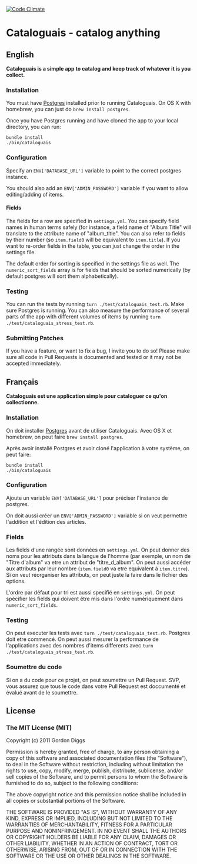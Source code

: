 [![Code Climate](https://codeclimate.com/github/GordonDiggs/cataloguais.png)](https://codeclimate.com/github/GordonDiggs/cataloguais)

# Cataloguais - catalog anything

## English
**Cataloguais is a simple app to catalog and keep track of whatever it is you collect.**

### Installation
You must have [Postgres](http://www.postgresql.org/) installed prior to running Cataloguais. On OS X with homebrew, you can just do `brew install postgres`.

Once you have Postgres running and have cloned the app to your local directory, you can run:

```
bundle install
./bin/cataloguais
```

### Configuration
Specify an `ENV['DATABASE_URL']` variable to point to the correct postgres instance.

You should also add an `ENV['ADMIN_PASSWORD']` variable if you want to allow editing/adding of items.

#### Fields
The fields for a row are specified in `settings.yml`. You can specify field names in human terms safely (for instance, a field name of "Album Title" will translate to the attribute name of "album_title". You can also refer to fields by their number (so `item.field0` will be equivalent to `item.title`). If you want to re-order fields in the table, you can just change the order in the settings file.

The default order for sorting is specified in the settings file as well. The `numeric_sort_fields` array is for fields that should be sorted numerically (by default postgres will sort them alphabetically).

### Testing
You can run the tests by running `turn ./test/cataloguais_test.rb`. Make sure Postgres is running. You can also measure the performance of several parts of the app with different volumes of items by running `turn ./test/cataloguais_stress_test.rb`.

### Submitting Patches
If you have a feature, or want to fix a bug, I invite you to do so! Please make sure all code in Pull Requests is documented and tested or it may not be accepted immediately.

## Français
**Cataloguais est une application simple pour cataloguer ce qu'on collectionne.**

### Installation
On doit installer [Postgres](http://www.postgresql.org/) avant de utiliser Cataloguais. Avec OS X et homebrew, on peut faire `brew install postgres`.

Après avoir installé Postgres et avoir cloné l'application à votre système, on peut faire:

```
bundle install
./bin/cataloguais
```

### Configuration
Ajoute un variable `ENV['DATABASE_URL']` pour préciser l'instance de postgres.

On doit aussi créer un `ENV['ADMIN_PASSWORD']` variable si on veut permettre l'addition et l'édition des articles.

### Fields
Les fields d'une rangée sont données en `settings.yml`. On peut donner des noms pour les attributs dans la langue de l'homme (par exemple, un nom de "Titre d'album" va etre un attribut de "titre_d_album". On peut aussi accéder aux attributs par leur nombre (`item.field0` va etre equivalent à `item.titre`). Si on veut réorganiser les attributs, on peut juste la faire dans le fichier des options.

L'ordre par défaut pour tri est aussi specifié en `settings.yml`. On peut spécifier les fields qui doivent être mis dans l'ordre numériquement dans `numeric_sort_fields`.

### Testing
On peut executer les tests avec `turn ./test/cataloguais_test.rb`. Postgres doit etre commencé. On peut aussi mesurer la performance de l'applications avec des nombres d'items differents avec `turn ./test/cataloguais_stress_test.rb`.

### Soumettre du code
Si on a du code pour ce projet, on peut soumettre un Pull Request. SVP, vous assurez que tous le code dans votre Pull Request est doccumenté et évalué avant de le soumettre.

## License
### The MIT License (MIT)
Copyright (c) 2011 Gordon Diggs

Permission is hereby granted, free of charge, to any person obtaining a copy of this software and associated documentation files (the "Software"), to deal in the Software without restriction, including without limitation the rights to use, copy, modify, merge, publish, distribute, sublicense, and/or sell copies of the Software, and to permit persons to whom the Software is furnished to do so, subject to the following conditions:

The above copyright notice and this permission notice shall be included in all copies or substantial portions of the Software.

THE SOFTWARE IS PROVIDED "AS IS", WITHOUT WARRANTY OF ANY KIND, EXPRESS OR IMPLIED, INCLUDING BUT NOT LIMITED TO THE WARRANTIES OF MERCHANTABILITY, FITNESS FOR A PARTICULAR PURPOSE AND NONINFRINGEMENT. IN NO EVENT SHALL THE AUTHORS OR COPYRIGHT HOLDERS BE LIABLE FOR ANY CLAIM, DAMAGES OR OTHER LIABILITY, WHETHER IN AN ACTION OF CONTRACT, TORT OR OTHERWISE, ARISING FROM, OUT OF OR IN CONNECTION WITH THE SOFTWARE OR THE USE OR OTHER DEALINGS IN THE SOFTWARE.

